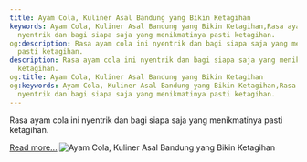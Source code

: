 ```yaml
---
title: Ayam Cola, Kuliner Asal Bandung yang Bikin Ketagihan
keywords: Ayam Cola, Kuliner Asal Bandung yang Bikin Ketagihan,Rasa ayam cola ini
  nyentrik dan bagi siapa saja yang menikmatinya pasti ketagihan.
og:description: Rasa ayam cola ini nyentrik dan bagi siapa saja yang menikmatinya
  pasti ketagihan.
description: Rasa ayam cola ini nyentrik dan bagi siapa saja yang menikmatinya pasti
  ketagihan.
og:title: Ayam Cola, Kuliner Asal Bandung yang Bikin Ketagihan
og:keywords: Ayam Cola, Kuliner Asal Bandung yang Bikin Ketagihan,Rasa ayam cola ini
  nyentrik dan bagi siapa saja yang menikmatinya pasti ketagihan.
---
```


Rasa ayam cola ini nyentrik dan bagi siapa saja yang menikmatinya pasti ketagihan.

[Read more...](https://www.sportourism.id/post/5978/ayam-cola-kuliner-asal-bandung-yang-bikin-ketagihan "Ayam Cola, Kuliner Asal Bandung yang Bikin Ketagihan")
![Ayam Cola, Kuliner Asal Bandung yang Bikin Ketagihan](https://services.sportourism.id/fileload/ayam-cola-itb-bandungjpg-VXVM.jpg "Ayam Cola, Kuliner Asal Bandung yang Bikin Ketagihan")